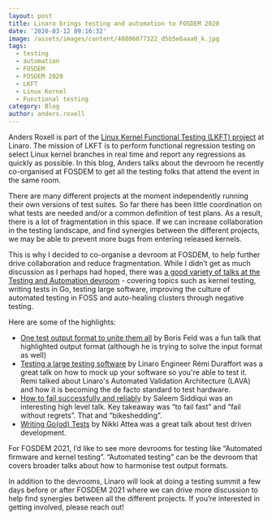 ```yaml
---
layout: post
title: Linaro brings testing and automation to FOSDEM 2020
date: '2020-03-12 09:16:32'
image: /assets/images/content/48806077322_d5b5e6aaa0_k.jpg
tags:
  - testing
  - automation
  - FOSDEM
  - FOSDEM 2020
  - LKFT
  - Linux Kernel
  - Functional testing
category: Blog
author: anders.roxell
---
```

Anders Roxell is part of the [Linux Kernel Functional Testing (LKFT) project](https://lkft.linaro.org/) at Linaro. The mission of LKFT is to perform functional regression testing on select Linux kernel branches in real time and report any regressions as quickly as possible. In this blog, Anders talks about the devroom he recently co-organised at FOSDEM to get all the testing folks that attend the event in the same room.

There are many different projects at the moment independently running their own versions of test suites. So far there has been little coordination on what tests are needed and/or a common definition of test plans. As a result, there is a lot of fragmentation in this space. If we can increase collaboration in the testing landscape, and find synergies between the different projects, we may be able to prevent more bugs from entering released kernels.

This is why I decided to co-organise a devroom at FOSDEM, to help further drive collaboration and reduce fragmentation. While I didn’t get as much discussion as I perhaps had hoped, there was [a good variety of talks at the Testing and Automation devroom](https://fosdem.org/2020/schedule/track/testing_and_automation/) - covering topics such as kernel testing, writing tests in Go, testing large software, improving the culture of automated testing in FOSS and auto-healing clusters through negative testing.

Here are some of the highlights:

* [One test output format to unite them all](https://fosdem.org/2020/schedule/event/testing_one_test_output_format/) by Boris Feld was a fun talk that highlighted output format (although he is trying to solve the input format as well)
* [Testing a large testing software](https://fosdem.org/2020/schedule/event/testing_large_testing_software/) by Linaro Engineer Rémi Duraffort was a great talk on how to mock up your software so you're able to test it. Remi talked about Linaro's Automated Validation Architecture (LAVA) [](https://www.lavasoftware.org/)and how it is becoming the de facto standard to test hardware.
* [How to fail successfully and reliably](https://fosdem.org/2020/schedule/event/testing_fail_successfully_reliably/) by Saleem Siddiqui  was an interesting high level talk. Key takeaway was “to fail fast” and “fail without regrets”. That and “bikeshedding”.
* [Writing Go(od) Tests](https://fosdem.org/2020/schedule/event/testing_writing_go_tests/) by Nikki Attea was a great talk about test driven development.

For FOSDEM 2021, I’d like to see more devrooms for testing like “Automated firmware and kernel testing”. “Automated testing” can be the devroom that covers broader talks about how to harmonise test output formats.

In addition to the devrooms, Linaro will look at doing a testing summit a few days before or after FOSDEM 2021 where we can drive more discussion to help find synergies between all the different projects. If you’re interested in getting involved, please reach out!
